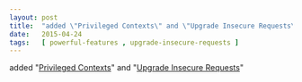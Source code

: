 ```yaml
---
layout: post
title:  "added \"Privileged Contexts\" and \"Upgrade Insecure Requests\""
date:   2015-04-24
tags:   [ powerful-features , upgrade-insecure-requests ]
---
```


added "[Privileged Contexts](/spec/powerful-features)" and "[Upgrade Insecure Requests](/spec/upgrade-insecure-requests)"

